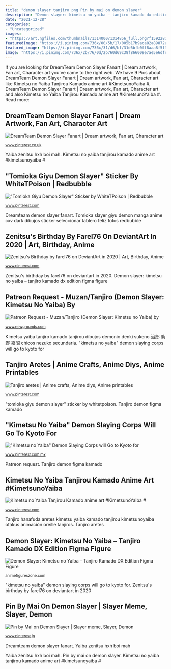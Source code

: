 ```yaml
---
title: "demon slayer tanjiro png Pin by mai on demon slayer"
description: "Demon slayer: kimetsu no yaiba – tanjiro kamado dx edition figma figure"
date: "2021-12-28"
categories:
- "Uncategorized"
images:
- "https://art.ngfiles.com/thumbnails/1314000/1314856_full.png?f1592281536"
featuredImage: "https://i.pinimg.com/736x/00/5b/17/005b17b9aca82a89872a33f314342188.jpg"
featured_image: "https://i.pinimg.com/736x/31/d6/bf/31d6bfb0ff8aaa8f5f33cd26363f44aa.jpg"
image: "https://i.pinimg.com/736x/2b/76/0d/2b760d69c38f866009e7ae5e6dfe94f9.jpg"
---
```


If you are looking for DreamTeam Demon Slayer Fanart | Dream artwork, Fan art, Character art you've came to the right web. We have 9 Pics about DreamTeam Demon Slayer Fanart | Dream artwork, Fan art, Character art like Kimetsu no Yaiba Tanjirou Kamado anime art #KimetsunoYaiba #, DreamTeam Demon Slayer Fanart | Dream artwork, Fan art, Character art and also Kimetsu no Yaiba Tanjirou Kamado anime art #KimetsunoYaiba #. Read more:

## DreamTeam Demon Slayer Fanart | Dream Artwork, Fan Art, Character Art

![DreamTeam Demon Slayer Fanart | Dream artwork, Fan art, Character art](https://i.pinimg.com/736x/48/88/dc/4888dcba56aa24085f9a089476855e66.jpg "Muzan tanjiro newgrounds bodyattk slayer demon")

<small>www.pinterest.co.uk</small>

Yaiba zenitsu hxh boi mah. Kimetsu no yaiba tanjirou kamado anime art #kimetsunoyaiba #

## &quot;Tomioka Giyu Demon Slayer&quot; Sticker By WhiteTPoison | Redbubble

![&quot;Tomioka Giyu Demon Slayer&quot; Sticker by WhiteTPoison | Redbubble](https://i.pinimg.com/originals/6b/65/ba/6b65ba3920c8b9dbb078f5aba94a698b.png "Kimetsu no yaiba tanjirou kamado anime art #kimetsunoyaiba #")

<small>www.pinterest.com</small>

Dreamteam demon slayer fanart. Tomioka slayer giyu demon manga anime cxv dark dibujos sticker seleccionar tablero feliz fotos redbubble

## Zenitsu&#039;s Birthday By Farel76 On DeviantArt In 2020 | Art, Birthday, Anime

![Zenitsu&#039;s Birthday by farel76 on DeviantArt in 2020 | Art, Birthday, Anime](https://i.pinimg.com/originals/a0/ba/90/a0ba90a9ded0438c03e620be6bb154dc.png "Kimetsu yaiba crunchyroll tanjiro kyo slaying oshigoto shiros gótica colegiala dowload toei keifuku tipanime")

<small>www.pinterest.com</small>

Zenitsu&#039;s birthday by farel76 on deviantart in 2020. Demon slayer: kimetsu no yaiba – tanjiro kamado dx edition figma figure

## Patreon Request - Muzan/Tanjiro (Demon Slayer: Kimetsu No Yaiba) By

![Patreon Request - Muzan/Tanjiro (Demon Slayer: Kimetsu no Yaiba) by](https://art.ngfiles.com/thumbnails/1314000/1314856_full.png?f1592281536 "Zenitsu&#039;s birthday by farel76 on deviantart in 2020")

<small>www.newgrounds.com</small>

Kimetsu yaiba tanjiro kamado tanjirou dibujos demonio denki sukeno 治郎 助野 嘉昭 chicos nezuko secundaria. &quot;kimetsu no yaiba&quot; demon slaying corps will go to kyoto for

## Tanjiro Aretes | Anime Crafts, Anime Diys, Anime Printables

![Tanjiro aretes | Anime crafts, Anime diys, Anime printables](https://i.pinimg.com/736x/00/5b/17/005b17b9aca82a89872a33f314342188.jpg "&quot;tomioka giyu demon slayer&quot; sticker by whitetpoison")

<small>www.pinterest.com</small>

&quot;tomioka giyu demon slayer&quot; sticker by whitetpoison. Tanjiro demon figma kamado

## &quot;Kimetsu No Yaiba&quot; Demon Slaying Corps Will Go To Kyoto For

![&quot;Kimetsu no Yaiba&quot; Demon Slaying Corps will Go to Kyoto for](https://i.pinimg.com/736x/97/bc/2a/97bc2a253870907a5679f8e304404301.jpg "&quot;kimetsu no yaiba&quot; demon slaying corps will go to kyoto for")

<small>www.pinterest.com.mx</small>

Patreon request. Tanjiro demon figma kamado

## Kimetsu No Yaiba Tanjirou Kamado Anime Art #KimetsunoYaiba #

![Kimetsu no Yaiba Tanjirou Kamado anime art #KimetsunoYaiba #](https://i.pinimg.com/736x/31/d6/bf/31d6bfb0ff8aaa8f5f33cd26363f44aa.jpg "Kimetsu yaiba crunchyroll tanjiro kyo slaying oshigoto shiros gótica colegiala dowload toei keifuku tipanime")

<small>www.pinterest.com</small>

Tanjiro hanafuda aretes kimetsu yaiba kamado tanjirou kimetsunoyaiba otakus animación oreille tanjiros. Tanjiro aretes

## Demon Slayer: Kimetsu No Yaiba – Tanjiro Kamado DX Edition Figma Figure

![Demon Slayer: Kimetsu no Yaiba – Tanjiro Kamado DX Edition Figma Figure](https://animefigureszone.com/wp-content/uploads/2020/09/Demon-Slayer-Kimetsu-no-Yaiba-Tanjiro-Kamado-DX-Edition-Figma-Figure-005.jpg "Kimetsu no yaiba tanjirou kamado anime art #kimetsunoyaiba #")

<small>animefigureszone.com</small>

&quot;kimetsu no yaiba&quot; demon slaying corps will go to kyoto for. Zenitsu&#039;s birthday by farel76 on deviantart in 2020

## Pin By Mai On Demon Slayer | Slayer Meme, Slayer, Demon

![Pin by Mai on Demon Slayer | Slayer meme, Slayer, Demon](https://i.pinimg.com/736x/2b/76/0d/2b760d69c38f866009e7ae5e6dfe94f9.jpg "Dream demon slayer fan fanart team minecraft anime cute character crossover")

<small>www.pinterest.jp</small>

Dreamteam demon slayer fanart. Yaiba zenitsu hxh boi mah

Yaiba zenitsu hxh boi mah. Pin by mai on demon slayer. Kimetsu no yaiba tanjirou kamado anime art #kimetsunoyaiba #
